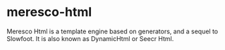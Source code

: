 meresco-html
==========

Meresco Html is a template engine based on generators, and a sequel to Slowfoot. It is also known as DynamicHtml or Seecr Html.
